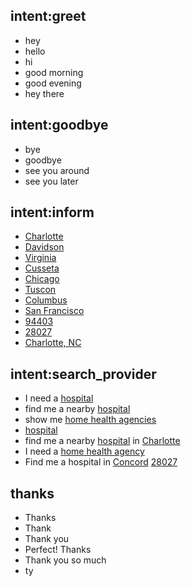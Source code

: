 ## intent:greet
- hey
- hello
- hi
- good morning
- good evening
- hey there

## intent:goodbye
- bye
- goodbye
- see you around
- see you later

## intent:inform
- [Charlotte](location)
- [Davidson](location)
- [Virginia](location)
- [Cusseta](location)
- [Chicago](location)
- [Tuscon](location)
- [Columbus](location)
- [San Francisco](location)
- [94403](zipcode)
- [28027](zipcode)
- [Charlotte, NC](location)

## intent:search_provider
- I need a [hospital](facility_type)
- find me a nearby [hospital](facility_type)
- show me [home health agencies](facility_type)
- [hospital](facility_type)
- find me a nearby [hospital](facility_type) in [Charlotte](location)
- I need a [home health agency](facility_type)
- Find me a hospital in [Concord](location) [28027](zipcode)

## thanks
- Thanks
- Thank
- Thank you
- Perfect! Thanks
- Thank you so much
- ty
